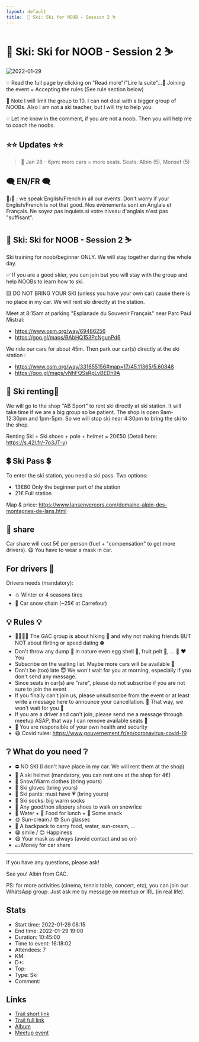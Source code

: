 ```yaml
---
layout: default
title:  🎿 Ski: Ski for NOOB - Session 2 ⛷
---
```


#  🎿 Ski: Ski for NOOB - Session 2 ⛷

![2022-01-29](../img/orig/2022-01-29.jpg)

💡 Read the full page by clicking on "Read more"/"Lire la suite"...💜
Joining the event = Accepting the rules (See rule section below)

👀 Note I will limit the group to 10. I can not deal with a bigger group of NOOBs. Also I am not a ski teacher, but I will try to help you.

💡 Let me know in the comment, if you are not a noob. Then you will help me to coach the noobs.

##  ⭐⭐ Updates ⭐⭐ 
> 📅 Jan 28 - 6pm: more cars = more seats. Seats: Albin (5), Monsef (5)

##  🗨️ EN/FR 🗨️ 
🦅/🐓 : we speak English/French in all our events. Don't worry if your English/French is not that good. Nos évènements sont en Anglais et Français. Ne soyez pas inquiets si votre niveau d'anglais n'est pas "suffisant".

##  🎿 Ski: Ski for NOOB - Session 2 ⛷ 
Ski training for noob/beginner ONLY. We will stay together during the whole day.

✅ If you are a good skier, you can join but you will stay with the group and help NOOBs to learn how to ski.

🟨 DO NOT BRING YOUR SKI (unless you have your own car) cause there is no place in my car. We will rent ski directly at the station.

Meet at 8:15am at parking "Esplanade du Souvenir Français" near Parc Paul Mistral:
- https://www.osm.org/way/69486256
- https://goo.gl/maps/BAbHQ153PcNgunPd6

We ride our cars for about 45m. Then park our car(s) directly at the ski station :
- https://www.osm.org/way/331655156#map=17/45.11365/5.60848
- https://goo.gl/maps/vNhFQSsRpLvBEDh9A

##  🎿 Ski renting🎿 
We will go to the shop "AB Sport" to rent ski directly at ski station. It will take time if we are a big group so be patient. The shop is open 9am-12:30pm and 1pm-5pm. So we will stop ski near 4:30pm to bring the ski to the shop.

Renting Ski + Ski shoes + pole + helmet = 20€50 (Detail here: https://s.42l.fr/-7o3JT-y)

##  💲 Ski Pass 💲 
To enter the ski station, you need a ski pass. Two options:
- 13€80 Only the beginner part of the station
- 21€ Full station

Map & price: https://www.lansenvercors.com/domaine-alpin-des-montagnes-de-lans.html

##  🚗 share 
Car share will cost 5€ per person (fuel + "compensation" to get more drivers). 😷 You have to wear a mask in car.

##  For drivers 🚗 
Drivers needs (mandatory):
- ⛄ Winter or 4 seasons tires
- 🔗 Car snow chain (~25€ at Carrefour)

##  💡 Rules 💡 
- 🚶‍♀️🚶‍♂️ The GAC group is about hiking 🥾 and why not making friends BUT NOT about flirting or speed dating ⛔
- Don't throw any dump 🚮 in nature even egg shell 🥚, fruit pelt 🍌, ... 🌳 ❤️ You
- Subscribe on the waiting list. Maybe more cars will be available 🚗
- Don't be (too) late 😇 We won't wait for you at morning, especially if you don't send any message.
- Since seats in car(s) are "rare", please do not subscribe if you are not sure to join the event
- If you finally can't join us, please unsubscribe from the event or at least write a message here to announce your cancellation. 💜 That way, we won't wait for you 💜
- If you are a driver and can't join, please send me a message through meetup ASAP, that way I can remove available seats 🚗
- 💟 You are responsible of your own health and security
- 😷 Covid rules: https://www.gouvernement.fr/en/coronavirus-covid-19

##  ❔ What do you need ❔ 
- ⛔ NO SKI (I don't have place in my car. We will rent them at the shop)
- 🧢 A ski helmet (mandatory, you can rent one at the shop for 4€)
- 🧥 Snow/Warm clothes (bring yours)
- 🧤 Ski gloves (bring yours)
- 👖 Ski pants: must have 💗 (bring yours)
- 🧦 Ski socks: big warm socks
- 🥾 Any good/non slippery shoes to walk on snow/ice
- 🧃 Water + 🥪 Food for lunch + 🍫 Some snack
- 🌞 Sun-cream / 😎 Sun glasses
- 🎒 A backpack to carry food, water, sun-cream, ...
- 😁 smile / 😊 Happiness
- 😷 Your mask as always (avoid contact and so on)
- 💵 Money for car share

-----------------------
If you have any questions, please ask!

See you! Albin from GAC.

PS: for more activities (cinema, tennis table, concert, etc), you can join our WhatsApp group. Just ask me by message on meetup or IRL (in real life).

## Stats

- Start time: 2022-01-29 08:15
- End time: 2022-01-29 19:00
- Duration: 10:45:00
- Time to event: 16:18:02
- Attendees: 7
- KM: 
- D+: 
- Top: 
- Type: Ski
- Comment: 

## Links

- [Trail short link]()
- [Trail full link]()
- [Album](https://binnette.github.io/GacImg2022/2022-01-29-🎿-Ski-Ski-for-NOOB-Session-2-⛷.html)
- [Meetup event](https://www.meetup.com/grenoble-adventure-club-english-french/events/283549287/)

